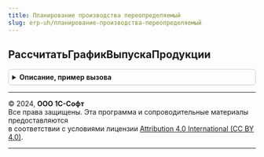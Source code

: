 ```yaml
---
title: Планирование производства переопределяемый
slug: erp-uh/планирование-производства-переопределяемый
---
```



## РассчитатьГрафикВыпускаПродукции
<details style="margin: 1em 0; padding: 0.5em; border: 1px solid #ccc; border-radius: 6px;">

<summary style="font-weight: bold; cursor: pointer;">Описание, пример вызова</summary>

```bsl

// Выполняет расчет графика производства
//
// Параметры:
//  СтруктураПараметров	 - Структура - структура параметров расчета графика производства
//  ПараметрыОтладки	 - Структура - структура параметров отладки.
//
// Возвращаемое значение:
//  ТаблицаЗначений - график выпуска продукции.
//
Функция РассчитатьГрафикВыпускаПродукции(СтруктураПараметров, ПараметрыОтладки = Неопределено) Экспорт
```

Пример вызова
```bsl
Результат = ПланированиеПроизводстваПереопределяемый.РассчитатьГрафикВыпускаПродукции(СтруктураПараметров, ПараметрыОтладки);
```
</details>

---

© 2024, **ООО 1С-Софт**  
Все права защищены. Эта программа и сопроводительные материалы предоставляются  
в соответствии с условиями лицензии [Attribution 4.0 International (CC BY 4.0)](https://creativecommons.org/licenses/by/4.0/legalcode).

---
